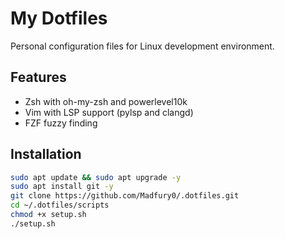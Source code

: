 # My Dotfiles

Personal configuration files for Linux development environment.

## Features

- Zsh with oh-my-zsh and powerlevel10k
- Vim with LSP support (pylsp and clangd)
- FZF fuzzy finding

## Installation

```bash
sudo apt update && sudo apt upgrade -y
sudo apt install git -y
git clone https://github.com/Madfury0/.dotfiles.git
cd ~/.dotfiles/scripts
chmod +x setup.sh
./setup.sh
```
